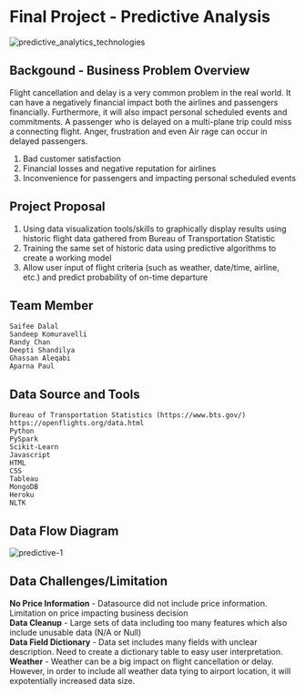 # Final Project - Predictive Analysis
![predictive_analytics_technologies](https://user-images.githubusercontent.com/37318055/49330804-8231db00-f559-11e8-9db7-861a98d1070e.png)

## Backgound - Business Problem Overview
Flight cancellation and delay is a very common problem in the real world. It can have a negatively financial impact both the airlines and passengers financially. Furthermore, it will also impact personal scheduled events and commitments. A passenger who is delayed on a multi-plane trip could miss a connecting flight. Anger, frustration and even Air rage can occur in delayed passengers.
1) Bad customer satisfaction
2) Financial losses and negative reputation for airlines
3) Inconvenience for passengers and impacting personal scheduled events


## Project Proposal
1) Using data visualization tools/skills to graphically display results using historic flight data gathered from Bureau of Transportation Statistic
2) Training the same set of historic data using predictive algorithms to create a working model
3) Allow user input of flight criteria (such as weather, date/time, airline, etc.) and predict probability of on-time departure

## Team Member
    Saifee Dalal
    Sandeep Komuravelli
    Randy Chan
    Deepti Shandilya
    Ghassan Aleqabi
    Aparna Paul


## Data Source and Tools
    Bureau of Transportation Statistics (https://www.bts.gov/)
    https://openflights.org/data.html
    Python
    PySpark
    Scikit-Learn
    Javascript 
    HTML
    CSS
    Tableau
    MongoDB
    Heroku
    NLTK


## Data Flow Diagram
![predictive-1](https://user-images.githubusercontent.com/37318055/49330803-7fcf8100-f559-11e8-8107-989757428ad1.png)


## Data Challenges/Limitation
<b>No Price Information</b> - Datasource did not include price information. Limitation on price impacting business decision<br>
<b>Data Cleanup</b> - Large sets of data including too many features which also include unusable data (N/A or Null)<br>
<b>Data Field Dictionary</b> - Data set includes many fields with unclear description. Need to create a dictionary table to easy user interpretation.<br>
<b>Weather</b> - Weather can be a big impact on flight cancellation or delay. However, in order to include all weather data tying to airport location, it will expotentially increased data size.

